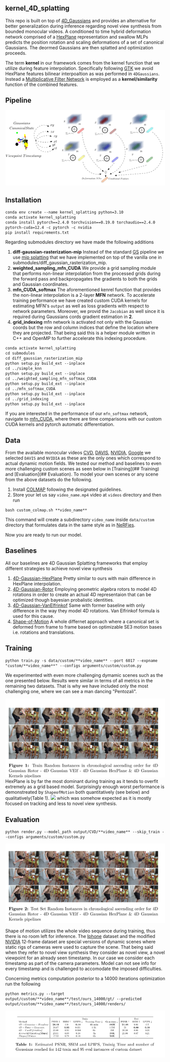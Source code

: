 ## kernel_4D_splatting

This repo is built on top of
[4D_Gaussians](https://github.com/hustvl/4DGaussians) and provides an
alternative for better generalization during inference regarding novel view
synthesis from bounded monocular videos.  A conditioned to time hybrid
deformation network comprised of a
[HexPlane](https://github.com/Caoang327/HexPlane) representation and swallow
MLPs predicts the position rotation and scaling deformations of a set of
canonical Gaussians. The deormed Gaussians are then splatted and optimization
proceeds.

The term **kernel** in our framework comes from the kernel function that we
utilize during feature interpolation.  Specifically following
[GTK](https://openaccess.thecvf.com/content/CVPR2024/papers/Zhao_Grounding_and_Enhancing_Grid-based_Models_for_Neural_Fields_CVPR_2024_paper.pdf)
we avoid HexPlane features bilinear interpoaltion as was performed in
`4DGaussians`.  Instead a [Multiplicative Filter
Network](https://openreview.net/forum?id=OmtmcPkkhT) is employed as a
**kernel/similarity** function of the combined features.

## Pipeline
![](./media/pipeline.png)
## Installation
```
conda env create --name kernel_splatting python=3.10
conda activate kernel_splatting
conda install pytorch==2.4.0 torchvision==0.19.0 torchaudio==2.4.0 pytorch-cuda=12.4 -c pytorch -c nvidia
pip install requirements.txt
```
Regarding submodules directory we have made the following additions
1. **diff-gaussian-rasterization-mip**
    Instead of the standard [GS](https://github.com/graphdeco-inria/gaussian-splatting) pipeline we use
    [mip splatting](https://arxiv.org/abs/2311.16493) that we have implemented on top of the vanilla one
    in submodules/diff_gaussian_rasterization_mip.
2. **weighted_sampling_mfn_CUDA**
    We provide a grid sampling module that performs non-linear interpolation from the processed grids 
    during the forward pass and backpropagates the gradients to both the grids and Gaussian coordinates.
3. **mfn_CUDA_softmax**
    The aforementioned kenrel function that provides the non-linear interpolation is a 2-layer **MFN** network.
    To accelerate training performance we have created custom CUDA kernels for estimating MFN's  `output` as well as 
    loss gradients with respect to network parameters. Moreover, we provid the `Jacobian` as well since it is required
    during Gaussians cords gradient estimation in **2**.
4. **grid_indexing**
    mfn network is activated not only with the Gaussian coords but the row and column indices that define the location where they are projected. 
    That being said this is a helper module written in C++ and OpenMP to further accelerate this indexing procedure.
```
conda activate kernel_splatting
cd submodules
cd diff_gaussian_rasterization_mip
python setup.py build_ext --inplace
cd ../simple_knn
python setup.py build_ext --inplace
cd ../weighted_sampling_mfn_softmax_CUDA
python setup.py build_ext --inplace
cd ../mfn_softmax_CUDA
python setup.py build_ext --inplace
cd ../grid_indexing
python setup.py build_ext --inplace
```
If you are interested in the performance of our `mfn_softmax` network, navigate
to [mfn_CUDA](https://github.com/panospaschalidis/mfn_CUDA), where there are
time comparisons with our custom CUDA kernels and pytorch automatic
differentiation.

## Data 
From the available monocular videos  [CVD](https://roxanneluo.github.io/Consistent-Video-Depth-Estimation/), [DAVIS](https://davischallenge.org/), [NVIDIA](https://gorokee.github.io/jsyoon/dynamic_synth/), [Google](https://augmentedperception.github.io/deepviewvideo/) we selected `DAVIS` and `NVIDIA` as these are the only ones
which correspond to actual dynamic motion fields. We tested our method and baselines to even more challenging 
custom scenes as seen below in [Training](## Training) and [Evaluation](## Evaluation).
To model your own scenes or any scene from the above datasets do the following.
1. Install [COLMAP](https://colmap.github.io/install.html) following the designated guidelines.
2. Store your let us say `video_name.mp4` video at `videos` directory and then run
```
bash custom_colmap.sh **video_name**
```
This command will create a subdirectory `video_name` inside `data/custom` directory that formulates
data in the same style as in [NeRFies](https://github.com/google/nerfies).

Now you are ready to run our model.
## Baselines
All our baselines are 4D Gaussian Splatting frameworks that employ different strategies 
to achieve novel view synthesis
1. [4D-Gaussian-HexPlane](https://github.com/hustvl/4DGaussians)
Pretty similar to ours with main difference in HexPlane interpolation.
2. [4D-Gaussian-Rotor](https://github.com/weify627/4D-Rotor-Gaussians)
Employing geometric algebra rotors to model 4D rotations in order to create an actual 4D representaion
that can be optimized though bayesian probalistic identities.
3. [4D-Gaussian-VanElfrinkof](https://github.com/fudan-zvg/4d-gaussian-splatting)
Same with former baseline with only difference in the way they model 4D rotations. Van 
Elfrinkof formula is used for this cause.
4. [Shape-of-Motion](https://github.com/vye16/shape-of-motion/)
A whole differnet approach where a canonical set is deformed from frame to frame based on
optimizable SE3 motion bases i.e. rotations and translations.

## Training
```
python train.py -s data/custom/**video_name** --port 6017 --expname "custom/**video_name**" --configs arguments/custom/custom.py
```
We experimented with even more challenging dymamic scenes such as the one presented below.
Results were similar in terms of all metrics in the remaining two datasets. That is why we have included
only the most challenging one, where we can see a man dancing "Pentozali".

![](./media/train.png)
HexPlane is by far the most dominant during training as it tends to overfit extremely as a grid based model.
Surprisingly enough worst performance is demonstreated by `ShapeofMotion` both quantitatively (see below) and qualitatively(Table 1).
![](./media/shape_of_motion.png)
which was somehow expected as it is mostly focused on tracking and less to novel view synthesis.
## Evaluation
```
python render.py --model_path output/CVD/**video_name** --skip_train --configs arguments/custom/custom.py
```
![](./media/test.png)

Shape of motion utilizes the whole video sequence during training, thus there
is no room left for inference.  The [Iphone](https://github.com/KAIR-BAIR/dycheck) dataset and the modified [NVIDIA](https://github.com/gaochen315/DynamicNeRF)
12-frame dataset are special versions of dynamic scenes where static rigs of
cameras were used to capture the scene. That being said when they refer to
novel view synthesis they consider as novel view, a novel viewpoint for an
already seen timestamp.  In our case we consider each timestamp as part of the
camera parameters. Model can not see info for every timestamp and is challenged
to accomodate the imposed difficulties.

Concerning metrics computation posterior to a 14000 iterations optimization run the
following
```
python metrics.py --target output/custom/**video_name**/test/ours_14000/gt/ --predicted output/custom/**video_name**/test/ours_14000/renders/
```
![](./media/metrics.png)
